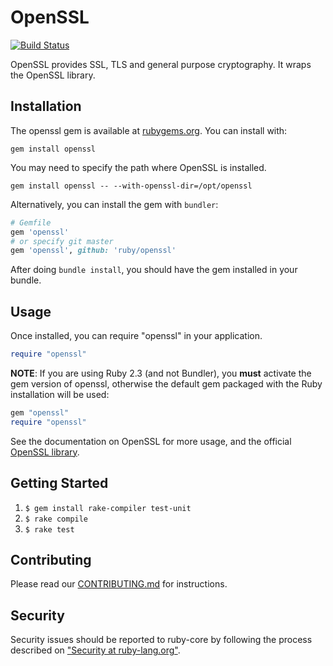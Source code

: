 # OpenSSL

[![Build Status](https://travis-ci.org/ruby/openssl.svg?branch=master)](https://travis-ci.org/ruby/openssl)

OpenSSL provides SSL, TLS and general purpose cryptography. It wraps the
OpenSSL library.

## Installation

The openssl gem is available at [rubygems.org](https://rubygems.org/gems/openssl).
You can install with:

```
gem install openssl
```

You may need to specify the path where OpenSSL is installed.

```
gem install openssl -- --with-openssl-dir=/opt/openssl
```

Alternatively, you can install the gem with `bundler`:

```ruby
# Gemfile
gem 'openssl'
# or specify git master
gem 'openssl', github: 'ruby/openssl'
```

After doing `bundle install`, you should have the gem installed in your bundle.

## Usage

Once installed, you can require "openssl" in your application.

```ruby
require "openssl"
```

**NOTE**: If you are using Ruby 2.3 (and not Bundler), you **must** activate
the gem version of openssl, otherwise the default gem packaged with the Ruby
installation will be used:

```ruby
gem "openssl"
require "openssl"
```

See the documentation on OpenSSL for more usage,
and the official [OpenSSL library](http://www.openssl.org/).

## Getting Started

1. `$ gem install rake-compiler test-unit`
2. `$ rake compile`
3. `$ rake test`

## Contributing

Please read our [CONTRIBUTING.md] for instructions.

## Security

Security issues should be reported to ruby-core by following the process
described on ["Security at ruby-lang.org"](https://www.ruby-lang.org/en/security/).


[CONTRIBUTING.md]: https://github.com/ruby/openssl/tree/master/CONTRIBUTING.md
